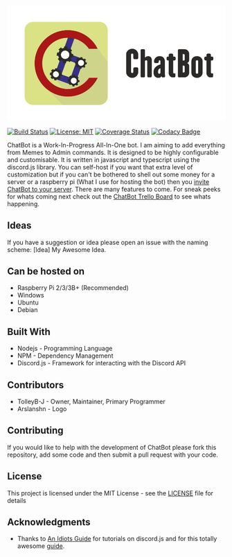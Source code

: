 ![ChatBot](Assets/Artwork/ChatBotReadme.png)

[![Build Status](https://travis-ci.org/TolleyB-J/ChatBot.svg?branch=master)](https://travis-ci.org/TolleyB-J/ChatBot)  [![License: MIT](https://img.shields.io/badge/License-MIT-yellow.svg)](https://opensource.org/licenses/MIT) [![Coverage Status](https://coveralls.io/repos/github/TolleyB-J/ChatBot/badge.svg?branch=beta)](https://coveralls.io/github/TolleyB-J/ChatBot?branch=beta) [![Codacy Badge](https://api.codacy.com/project/badge/Grade/69226337d08d4d43b4684f84d9c80301)](https://www.codacy.com/app/TolleyB-J/ChatBot?utm_source=github.com&amp;utm_medium=referral&amp;utm_content=TolleyB-J/ChatBot&amp;utm_campaign=Badge_Grade)


ChatBot is a Work-In-Progress All-In-One bot. I am aiming to add everything from Memes to Admin commands. It is designed to be highly configurable and customisable. It is written in javascript and typescript using the discord.js library. You can self-host if you want that extra level of customization but if you can't be bothered to shell out some money for a server or a raspberry pi (What I use for hosting the bot) then you [invite ChatBot to your server](https://discordapp.com/api/oauth2/authorize?client_id=449600396768313354&permissions=8&scope=bot). There are many features to come. For sneak peeks for whats coming next check out the [ChatBot Trello Board](https://trello.com/b/xvsSdqai/chatbot) to see whats happening.

## Ideas

If you have a suggestion or idea please open an issue with the naming scheme: [Idea] My Awesome Idea.

## Can be hosted on

- Raspberry Pi 2/3/3B+ (Recommended)
- Windows
- Ubuntu
- Debian

## Built With

- Nodejs - Programming Language
- NPM - Dependency Management
- Discord.js - Framework for interacting with the Discord API

## Contributors

- TolleyB-J - Owner, Maintainer, Primary Programmer
- Arslanshn - Logo

## Contributing

If you would like to help with the development of ChatBot please fork this repository, add some code and then submit a pull request with your code.

## License

This project is licensed under the MIT License - see the [LICENSE](LICENSE) file for details

## Acknowledgments

- Thanks to [An Idiots Guide](https://www.youtube.com/channel/UCLun-hgcYUgNvCCj4sIa-jA) for tutorials on discord.js and for this totally awesome [guide](https://anidiots.guide/).
